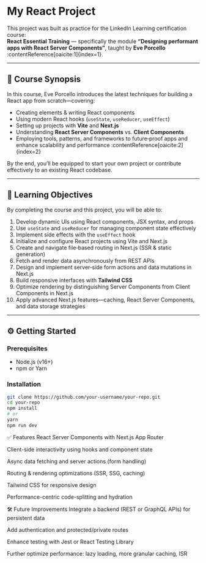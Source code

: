 # My React Project

This project was built as practice for the LinkedIn Learning certification course:  
**React Essential Training** — specifically the module **“Designing performant apps with React Server Components”**, taught by **Eve Porcello** :contentReference[oaicite:1]{index=1}.

---

## 🚀 Course Synopsis

In this course, Eve Porcello introduces the latest techniques for building a React app from scratch—covering:

- Creating elements & writing React components  
- Using modern React hooks (`useState`, `useReducer`, `useEffect`)  
- Setting up projects with **Vite** and **Next.js**  
- Understanding **React Server Components** vs. **Client Components**  
- Employing tools, patterns, and frameworks to future‑proof apps and enhance scalability and performance :contentReference[oaicite:2]{index=2}

By the end, you’ll be equipped to start your own project or contribute effectively to an existing React codebase.

---

## 🎯 Learning Objectives

By completing the course and this project, you will be able to:

1. Develop dynamic UIs using React components, JSX syntax, and props  
2. Use `useState` and `useReducer` for managing component state effectively  
3. Implement side effects with the `useEffect` hook  
4. Initialize and configure React projects using Vite and Next.js  
5. Create and navigate file‑based routing in Next.js (SSR & static generation)  
6. Fetch and render data asynchronously from REST APIs  
7. Design and implement server‑side form actions and data mutations in Next.js  
8. Build responsive interfaces with **Tailwind CSS**  
9. Optimize rendering by distinguishing Server Components from Client Components in Next.js  
10. Apply advanced Next.js features—caching, React Server Components, and data storage strategies

---

## ⚙️ Getting Started

### Prerequisites

- Node.js (v16+)
- npm or Yarn

### Installation

```bash
git clone https://github.com/your-username/your-repo.git
cd your-repo
npm install
# or
yarn
npm run dev
```

✅ Features
React Server Components with Next.js App Router

Client-side interactivity using hooks and component state

Async data fetching and server actions (form handling)

Routing & rendering optimizations (SSR, SSG, caching)

Tailwind CSS for responsive design

Performance-centric code-splitting and hydration

🛠 Future Improvements
Integrate a backend (REST or GraphQL APIs) for persistent data

Add authentication and protected/private routes

Enhance testing with Jest or React Testing Library

Further optimize performance: lazy loading, more granular caching, ISR


